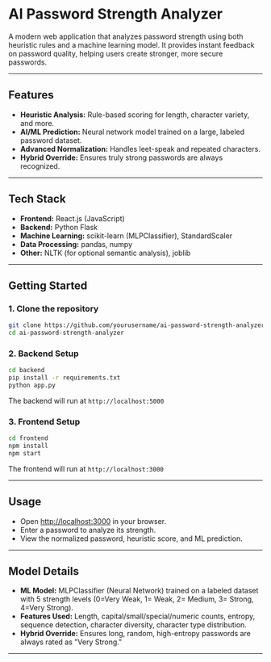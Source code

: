 # AI Password Strength Analyzer

A modern web application that analyzes password strength using both heuristic rules and a machine learning model. It provides instant feedback on password quality, helping users create stronger, more secure passwords.

---

## Features

- **Heuristic Analysis:** Rule-based scoring for length, character variety, and more.
- **AI/ML Prediction:** Neural network model trained on a large, labeled password dataset.
- **Advanced Normalization:** Handles leet-speak and repeated characters.
- **Hybrid Override:** Ensures truly strong passwords are always recognized.


---

## Tech Stack

- **Frontend:** React.js (JavaScript)
- **Backend:** Python Flask
- **Machine Learning:** scikit-learn (MLPClassifier), StandardScaler
- **Data Processing:** pandas, numpy
- **Other:** NLTK (for optional semantic analysis), joblib

---


## Getting Started

### 1. Clone the repository

```sh
git clone https://github.com/yourusername/ai-password-strength-analyzer.git
cd ai-password-strength-analyzer
```

### 2. Backend Setup

```sh
cd backend
pip install -r requirements.txt
python app.py
```

The backend will run at `http://localhost:5000`

### 3. Frontend Setup

```sh
cd frontend
npm install
npm start
```

The frontend will run at `http://localhost:3000`

---

##  Usage

- Open [http://localhost:3000](http://localhost:3000) in your browser.
- Enter a password to analyze its strength.
- View the normalized password, heuristic score, and ML prediction.

---

## Model Details

- **ML Model:** MLPClassifier (Neural Network) trained on a labeled dataset with 5 strength levels (0=Very Weak, 1= Weak, 2= Medium, 3= Strong, 4=Very Strong).
- **Features Used:** Length, capital/small/special/numeric counts, entropy, sequence detection, character diversity, character type distribution.
- **Hybrid Override:** Ensures long, random, high-entropy passwords are always rated as "Very Strong."

---

